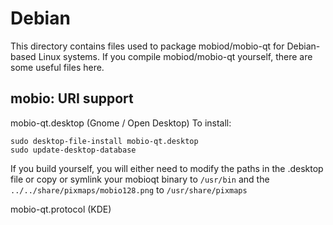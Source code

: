 
Debian
====================
This directory contains files used to package mobiod/mobio-qt
for Debian-based Linux systems. If you compile mobiod/mobio-qt yourself, there are some useful files here.

## mobio: URI support ##


mobio-qt.desktop  (Gnome / Open Desktop)
To install:

	sudo desktop-file-install mobio-qt.desktop
	sudo update-desktop-database

If you build yourself, you will either need to modify the paths in
the .desktop file or copy or symlink your mobioqt binary to `/usr/bin`
and the `../../share/pixmaps/mobio128.png` to `/usr/share/pixmaps`

mobio-qt.protocol (KDE)

